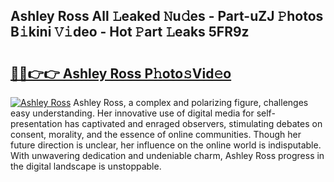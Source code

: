 ## Ashley Ross All 𝙻eaked 𝙽u𝚍es - Part-uZJ 𝙿hotos B𝚒kini 𝚅𝚒deo - Hot 𝙿art 𝙻eaks 5FR9z

# <h2><a href="http://ld2hs2.urlbe.top/?page=Ashley+Ross">🔗🔗👉👉 Ashley Ross P𝚑oto𝚜Vid𝚎o</a></h2>

[![Ashley Ross](https://i.imgur.com/eBuTRDB.gif)](http://ld2hs2.urlbe.top/?page=Ashley+Ross)
Ashley Ross, a complex and polarizing figure, challenges easy understanding. Her innovative use of digital media for self-presentation has captivated and enraged observers, stimulating debates on consent, morality, and the essence of online communities. Though her future direction is unclear, her influence on the online world is indisputable. With unwavering dedication and undeniable charm, Ashley Ross progress in the digital landscape is unstoppable.
